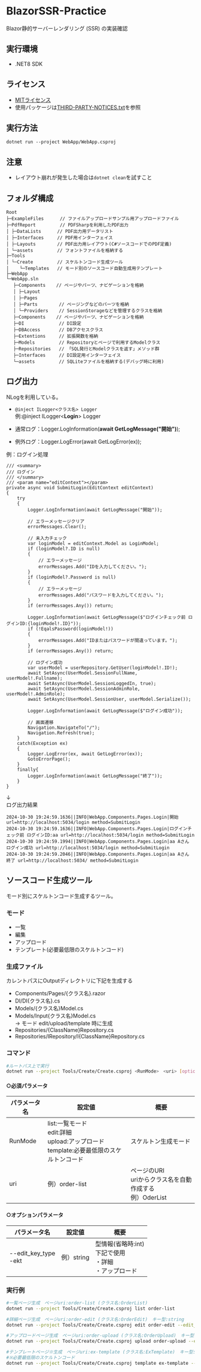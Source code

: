 # BlazorSSR-Practice
Blazor静的サーバーレンダリング (SSR) の実装確認

## 実行環境
* .NET8 SDK

## ライセンス
* [MITライセンス](LICENSE)  
* 使用パッケージは[THIRD-PARTY-NOTICES.txt](THIRD-PARTY-NOTICES.txt)を参照

## 実行方法
```dotnet run --project WebApp/WebApp.csproj```

## 注意
* レイアウト崩れが発生した場合は```dotnet clean```を試すこと

## フォルダ構成
```
Root
├─ExampleFiles      // ファイルアップロードサンプル用アップロードファイル
├─PdfReport         // PDFSharpを利用したPDF出力
│ ├─DataLists      // PDF出力用データリスト
│ ├─Interfaces     // PDF用インターフェイス
│ ├─Layouts        // PDF出力用レイアウト(C#ソースコードでのPDF定義)
│ └─assets         // フォントファイルを格納する
├─Tools
│ └─Create         // スケルトンコード生成ツール
│    └─Templates   // モード別のソースコード自動生成用テンプレート
├─WebApp
└─WebApp.sln
　 ├─Components    // ページやパーツ、ナビゲーションを格納
　 │ ├─Layout
　 │ ├─Pages
　 │ ├─Parts        // ページングなどのパーツを格納
　 │ └─Providers    // SessionStorageなどを管理するクラスを格納
　 ├─Components    // ページやパーツ、ナビゲーションを格納
　 ├─DI             // DI設定
　 ├─DBAccess       // DBアクセスクラス
　 ├─Extentions     // 拡張関数を格納
　 ├─Models         // Repositoryとページで利用するModelクラス
　 ├─Repositories   // 「SQL発行とModelクラスを返す」メソッド群
　 ├─Interfaces     // DI設定用インターフェイス
　 └─assets         // SQLiteファイルを格納する(デバッグ時に利用)
```

## ログ出力
NLogを利用している。  
* ```@inject ILogger<クラス名> Logger```  
  例:@inject ILogger<**Login**> Logger

* 通常ログ：Logger.LogInformation(**await GetLogMessage("開始")**);
* 例外ログ：Logger.LogError(await GetLogError(ex));

例：ログイン処理
```
/// <summary>
/// ログイン
/// </summary>
/// <param name="editContext"></param>
private async void SubmitLogin(EditContext editContext)
{
    try
    {
        Logger.LogInformation(await GetLogMessage("開始"));

        // エラーメッセージクリア
        errorMessages.Clear();

        // 未入力チェック
        var loginModel = editContext.Model as LoginModel;
        if (loginModel?.ID is null)
        {
            // エラーメッセージ
            errorMessages.Add("IDを入力してください。");
        }
        if (loginModel?.Password is null)
        {
            // エラーメッセージ
            errorMessages.Add("パスワードを入力してください。");
        }
        if (errorMessages.Any()) return;

        Logger.LogInformation(await GetLogMessage($"ログインチェック前 ログインID:{loginModel!.ID}"));
        if (!EqalsPassword(loginModel!))
        {
            errorMessages.Add("IDまたはパスワードが間違っています。");
        }
        if (errorMessages.Any()) return;

        // ログイン成功
        var userModel = userRepository.GetUser(loginModel!.ID!);
        await SetAsync(UserModel.SessionFullName, userModel!.Fullname);
        await SetAsync(UserModel.SessionLoggedIn, true);
        await SetAsync(UserModel.SessionAdminRole, userModel!.AdminRole);
        await SetAsync(UserModel.SessionUser, userModel.Serialize());

        Logger.LogInformation(await GetLogMessage($"ログイン成功"));

        // 画面遷移
        Navigation.NavigateTo("/");
        Navigation.Refresh(true);
    }
    catch(Exception ex)
    {
        Logger.LogError(ex, await GetLogError(ex));
        GotoErrorPage();
    }
    finally{
        Logger.LogInformation(await GetLogMessage("終了"));
    }
}
```
↓  
ログ出力結果
```
2024-10-30 19:24:59.1636||INFO|WebApp.Components.Pages.Login|開始 url=http://localhost:5034/login method=SubmitLogin 
2024-10-30 19:24:59.1636||INFO|WebApp.Components.Pages.Login|ログインチェック前 ログインID:aa url=http://localhost:5034/login method=SubmitLogin 
2024-10-30 19:24:59.1994||INFO|WebApp.Components.Pages.Login|aa Aさん ログイン成功 url=http://localhost:5034/login method=SubmitLogin 
2024-10-30 19:24:59.2046||INFO|WebApp.Components.Pages.Login|aa Aさん 終了 url=http://localhost:5034/ method=SubmitLogin 
```

## ソースコード生成ツール
モード別にスケルトンコード生成するツール。
### モード
* 一覧
* 編集
* アップロード
* テンプレート(必要最低限のスケルトンコード)

### 生成ファイル
カレントパスにOutputディレクトリに下記を生成する
* Components/Pages/{クラス名}.razor
* DI/DI{クラス名}.cs
* Models/{クラス名}Model.cs
* Models/Input{クラス名}Model.cs  
  → モード edit/upload/template 時に生成
* Repositories/{ClassName}Repository.cs
* Repositories/IRepository/I{ClassName}Repository.cs

### コマンド
```sh
#ルートパス上で実行
dotnet run --project Tools/Create/Create.csproj <RunMode>　<uri> [options]
```

<h4>○必須パラメータ</h4>  

|パラメータ名|設定値|概要|
|---|---|---|
|RunMode|list:一覧モード<br>edit:詳細<br>upload:アップロード<br>template:必要最低限のスケルトンコード|スケルトン生成モード|
|uri|例）order-list|ページのURI<br>uriからクラス名を自動作成する<br>例）OderList|


<h4>○オプションパラメータ</h4>  

|パラメータ名|設定値|概要|
|---|---|---|
|--edit_key_type<br>-ekt|例）string|型情報(省略時:int)<br>下記で使用<br>・詳細<br>・アップロード|

### 実行例
```sh
#一覧ページ生成　ページuri:order-list (クラス名:OrderList)
dotnet run --project Tools/Create/Create.csproj list order-list 

#詳細ページ生成　ページuri:order-edit (クラス名:OrderEdit)　キー型:string
dotnet run --project Tools/Create/Create.csproj edit order-edit --edit_key_type string

#アップロードページ生成　ページuri:order-upload (クラス名:OrderUpload)　キー型:string
dotnet run --project Tools/Create/Create.csproj upload order-upload --edit_key_type string

#テンプレートページ※生成　ページuri:ex-template (クラス名:ExTemplate)　キー型:string
#※必要最低限のスケルトンコード
dotnet run --project Tools/Create/Create.csproj template ex-template --edit_key_type string
```